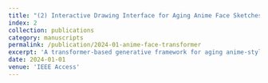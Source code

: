 ```yaml
---
title: "(2) Interactive Drawing Interface for Aging Anime Face Sketches Using Transformer-Based Generative Model"
index: 2
collection: publications
category: manuscripts
permalink: /publication/2024-01-anime-face-transformer
excerpt: 'A transformer-based generative framework for aging anime-style face sketches.'
date: 2024-01-01
venue: 'IEEE Access'
---
```

